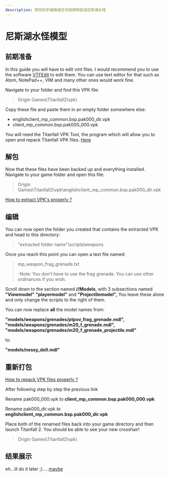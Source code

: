```yaml
---
description: 把你的手榴弹或任何投掷物变成尼斯湖水怪
---
```


# 尼斯湖水怪模型

## 前期准备 <a id="preparation"></a>

In this guide you will have to edit vmt files. I would recommend you to use the software [VTFEdit](https://noskill.gitbook.io/titanfall2/how-to-start-modding/modding-tools) to edit them. You can use text editor for that such as Atom, NotePad++, VIM and many other ones would work fine.

Navigate to your folder and find this VPK file:

> Origin Games\Titanfall2\vpk\

Copy these file and paste them in an empty folder somewhere else:

* englishclient\_mp\_common.bsp.pak000\_dir.vpk
* client\_mp\_common.bsp.pak000\_000.vpk

You will need the Titanfall VPK Tool, the program which will allow you to open and repack Titanfall VPK files. [Here](https://noskill.gitbook.io/titanfall2/how-to-start-modding/modding-tools)​

## 解包 <a id="unpacking"></a>

Now that these files have been backed up and everything installed. Navigate to your game folder and open this file:

> Origin Games\Titanfall2\vpk\englishclient\_mp\_common.bsp.pak000\_dir.vpk

​[How to extract VPK's properly ?](https://noskill.gitbook.io/titanfall2/how-to-start-modding/how-to-backup-extract-and-repack)​

## 编辑

You can now open the folder you created that contains the extracted VPK and head to this directory:

> "extracted folder name"\scripts\weapons

Once you reach this point you can open a text file named:

> mp\_weapon\_frag\_grenade.txt
>
> -Note: You don't have to use the frag grenade. You can use other ordinances if you wish.

Scroll down to the section named **//Models**, with 3 subsections named **"Viewmodel"** **"playermodel"** and **"Projectilemodel",** You leave these alone and only change the scripts to the right of them.

You can now replace **all** the model names from: 

**"models/weapons/grenades/ptpov\_frag\_grenade.mdl",  "models/weapons/grenades/m20\_f\_grenade.mdl", "models/weapons/grenades/m20\_f\_grenade\_projectile.mdl"**

to:

**"models/nessy\_doll.mdl"**

## 重新打包 <a id="repacking"></a>

​[How to repack VPK files properly ?](https://noskill.gitbook.io/titanfall2/how-to-start-modding/how-to-backup-extract-and-repack)​

After following step by step the previous link

Rename pak000\_000.vpk _to_ **client\_mp\_common.bsp.pak000\_000.vpk**

Rename pak000\_dir.vpk _to_ **englishclient\_mp\_common.bsp.pak000\_dir.vpk**

Place both of the renamed files back into your game directory and then launch Titanfall 2. You should be able to see your new crosshair!

> Origin Games\Titanfall2\vpk\

## 结果展示

eh...ill do it later ;\).....[maybe](https://gfycat.com/bestfilthykid)























